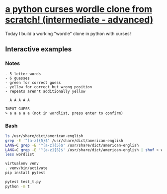 # [a python curses wordle clone from scratch! (intermediate - advanced)](https://youtu.be/dViRI1iovoc)

Today I build a working "wordle" clone in python with curses!

## Interactive examples

### Notes

```text
- 5 letter words
- 6 guesses
- green for correct guess
- yellow for correct but wrong position
- repeats aren't additionally yellow

  A A A A A

INPUT GUESS
> a a a a a (not in wordlist, press enter to confirm)

```

### Bash

```bash
ls /usr/share/dict/american-english
grep -E '^[a-z]{5}$' /usr/share/dict/american-english
LANG=C grep -E '^[a-z]{5}$' /usr/share/dict/american-english
LANG=C grep -E '^[a-z]{5}$' /usr/share/dict/american-english | shuf > wordlist
less wordlist

virtualenv venv
. venv/bin/activate
pip install pytest

pytest test_t.py
python -m t
```
